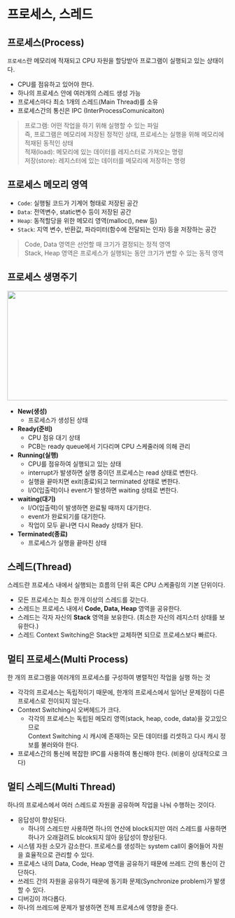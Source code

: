 # 프로세스, 스레드

## 프로세스(Process)
`프로세스`란 메모리에 적재되고 CPU 자원을 할당받아 프로그램이 실행되고 있는 상태이다.  
* CPU를 점유하고 있어야 한다.
* 하나의 프로세스 안에 여러개의 스레드 생성 가능
* 프로세스마다 최소 1개의 스레드(Main Thread)를 소유
* 프로세스간의 통신은 IPC (InterProcessComunicaiton)
> 프로그램: 어떤 작업을 하기 위해 실행할 수 있는 파일  
> 즉, 프로그램은 메모리에 저장된 정적인 상태, 프로세스는 실행을 위해 메모리에 적재된 동적인 상태  
> 적재(load): 메모리에 있는 데이터를 레지스터로 가져오는 명령   
> 저장(store): 레지스터에 있는 데이터를 메모리에 저장하는 명령

## 프로세스 메모리 영역
* `Code`: 실행될 코드가 기계어 형태로 저장된 공간
* `Data`: 전역변수, static변수 등이 저장된 공간
* `Heap`: 동적할당을 위한 메모리 영역(malloc(), new 등)
* `Stack`: 지역 변수, 반환값, 파라미터(함수에 전달되는 인자) 등을 저장하는 공간
> Code, Data 영역은 선언할 때 크기가 결정되는 정적 영역   
> Stack, Heap 영역은 프로세스가 실행되는 동안 크기가 변할 수 있는 동적 영역

## 프로세스 생명주기
<img src="https://user-images.githubusercontent.com/57896918/158165830-203bc68d-a277-4e36-bc22-b3d2a571271e.png" width="600" height="250">

* **New(생성)**
  * 프로세스가 생성된 상태
* **Ready(준비)**
  * CPU 점유 대기 상태
  * PCB는 ready queue에서 기다리며 CPU 스케줄러에 의해 관리
* **Running(실행)**
  * CPU를 점유하여 실행되고 있는 상태
  * interrupt가 발생하면 실행 중이던 프로세스는 read 상태로 변한다.
  * 실행을 끝마치면 exit(종료)되고 terminated 상태로 변한다.
  * I/O(입출력)이나 event가 발생하면 waiting 상태로 변한다.
* **waiting(대기)**
  * I/O(입출력)이 발생하면 완료될 때까지 대기한다.
  * event가 완료되기를 대기한다.
  * 작업이 모두 끝나면 다시 Ready 상태가 된다.
* **Terminated(종료)**
  * 프로세스가 실행을 끝마친 상태

## 스레드(Thread)
스레드란 프로세스 내에서 실행되는 흐름의 단위 혹은 CPU 스케줄링의 기본 단위이다.  
* 모든 프로세스는 최소 한개 이상의 스레드를 갖는다.
* 스레드는 프로세스 내에서 **Code, Data, Heap** 영역을 공유한다.
* 스레드는 각자 자신의 **Stack** 영역을 보유한다. (최소한 자신의 레지스터 상태를 보유한다.)
* 스레드 Context Switching은 Stack만 교체하면 되므로 프로세스보다 빠르다.

## 멀티 프로세스(Multi Process)
한 개의 프로그램을 여러개의 프로세스를 구성하여 병렬적인 작업을 실행 하는 것
* 각각의 프로세스는 독립적이기 때문에, 한개의 프로세스에서 일어난 문제점이 다른 프로세스로 전이되지 않는다.
* Context Switching시 오버헤드가 크다.
  * 각각의 프로세스는 독립된 메모리 영역(stack, heap, code, data)을 갖고있으므로  
    Context Switching 시 캐시에 존재하는 모든 데이터를 리셋하고 다시 캐시 정보를 불러와야 한다. 
* 프로세스간의 통신에 복잡한 IPC를 사용하여 통신해야 한다. (비용이 상대적으로 크다)

## 멀티 스레드(Multi Thread)
하나의 프로세스에서 여러 스레드로 자원을 공유하며 작업을 나눠 수행하는 것이다. 
* 응답성이 향상된다.
  * 하나의 스레드만 사용하면 하나의 연산에 block되지만 여러 스레드를 사용하면 하나가 오래걸려도 blcok되지 않아 응답성이 향상된다.
* 시스템 자원 소모가 감소한다. 프로세스를 생성하는 system call이 줄어들어 자원을 효율적으로 관리할 수 있다.
* 프로세스 내의 Data, Code, Heap 영역을 공유하기 때문에 쓰레드 간의 통신이 간단하다. 
* 쓰레드 간의 자원을 공유하기 때문에 동기화 문제(Synchronize problem)가 발생할 수 있다.
* 디버깅이 까다롭다.
* 하나의 쓰레드에 문제가 발생하면 전체 프로세스에 영향을 준다.
